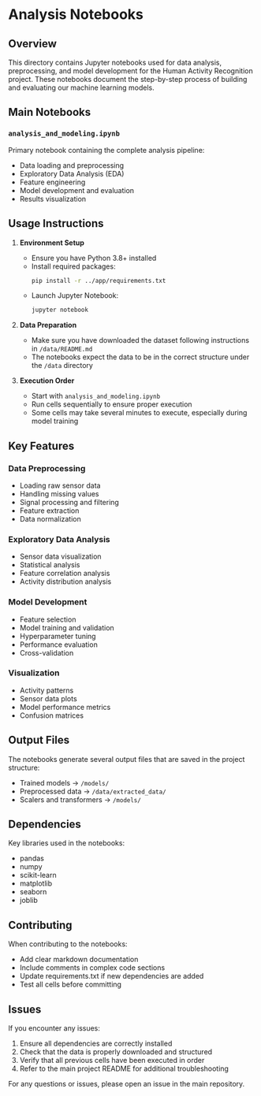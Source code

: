 # Analysis Notebooks

## Overview
This directory contains Jupyter notebooks used for data analysis, preprocessing, and model development for the Human Activity Recognition project. These notebooks document the step-by-step process of building and evaluating our machine learning models.

## Main Notebooks

### `analysis_and_modeling.ipynb`
Primary notebook containing the complete analysis pipeline:
- Data loading and preprocessing
- Exploratory Data Analysis (EDA)
- Feature engineering
- Model development and evaluation
- Results visualization

## Usage Instructions

1. **Environment Setup**
   - Ensure you have Python 3.8+ installed
   - Install required packages:
     ```bash
     pip install -r ../app/requirements.txt
     ```
   - Launch Jupyter Notebook:
     ```bash
     jupyter notebook
     ```

2. **Data Preparation**
   - Make sure you have downloaded the dataset following instructions in `/data/README.md`
   - The notebooks expect the data to be in the correct structure under the `/data` directory

3. **Execution Order**
   - Start with `analysis_and_modeling.ipynb`
   - Run cells sequentially to ensure proper execution
   - Some cells may take several minutes to execute, especially during model training

## Key Features

### Data Preprocessing
- Loading raw sensor data
- Handling missing values
- Signal processing and filtering
- Feature extraction
- Data normalization

### Exploratory Data Analysis
- Sensor data visualization
- Statistical analysis
- Feature correlation analysis
- Activity distribution analysis

### Model Development
- Feature selection
- Model training and validation
- Hyperparameter tuning
- Performance evaluation
- Cross-validation

### Visualization
- Activity patterns
- Sensor data plots
- Model performance metrics
- Confusion matrices

## Output Files
The notebooks generate several output files that are saved in the project structure:
- Trained models → `/models/`
- Preprocessed data → `/data/extracted_data/`
- Scalers and transformers → `/models/`

## Dependencies
Key libraries used in the notebooks:
- pandas
- numpy
- scikit-learn
- matplotlib
- seaborn
- joblib


## Contributing
When contributing to the notebooks:
- Add clear markdown documentation
- Include comments in complex code sections
- Update requirements.txt if new dependencies are added
- Test all cells before committing

## Issues
If you encounter any issues:
1. Ensure all dependencies are correctly installed
2. Check that the data is properly downloaded and structured
3. Verify that all previous cells have been executed in order
4. Refer to the main project README for additional troubleshooting

For any questions or issues, please open an issue in the main repository.